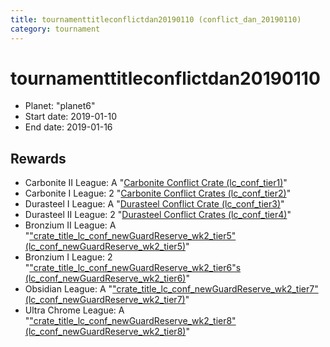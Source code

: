 ```yaml
---
title: tournamenttitleconflictdan20190110 (conflict_dan_20190110)
category: tournament
---
```

# tournamenttitleconflictdan20190110

  * Planet: "planet6"
  * Start date: 2019-01-10
  * End date: 2019-01-16

## Rewards

  * Carbonite II League: A "[Carbonite Conflict Crate (lc_conf_tier1)](lc_conf_tier1.html)"
  * Carbonite I League: 2 "[Carbonite Conflict Crates (lc_conf_tier2)](lc_conf_tier2.html)"
  * Durasteel I League: A "[Durasteel Conflict Crate (lc_conf_tier3)](lc_conf_tier3.html)"
  * Durasteel II League: 2 "[Durasteel Conflict Crates (lc_conf_tier4)](lc_conf_tier4.html)"
  * Bronzium II League: A "["crate_title_lc_conf_newGuardReserve_wk2_tier5" (lc_conf_newGuardReserve_wk2_tier5)](lc_conf_newGuardReserve_wk2_tier5.html)"
  * Bronzium I League: 2 "["crate_title_lc_conf_newGuardReserve_wk2_tier6"s (lc_conf_newGuardReserve_wk2_tier6)](lc_conf_newGuardReserve_wk2_tier6.html)"
  * Obsidian League: A "["crate_title_lc_conf_newGuardReserve_wk2_tier7" (lc_conf_newGuardReserve_wk2_tier7)](lc_conf_newGuardReserve_wk2_tier7.html)"
  * Ultra Chrome League: A "["crate_title_lc_conf_newGuardReserve_wk2_tier8" (lc_conf_newGuardReserve_wk2_tier8)](lc_conf_newGuardReserve_wk2_tier8.html)"
